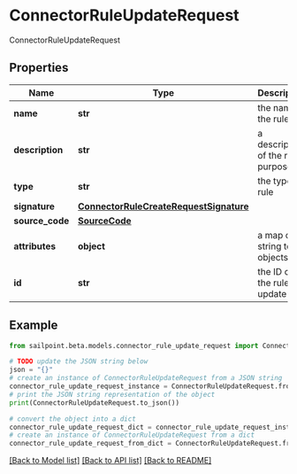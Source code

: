 # ConnectorRuleUpdateRequest

ConnectorRuleUpdateRequest

## Properties

Name | Type | Description | Notes
------------ | ------------- | ------------- | -------------
**name** | **str** | the name of the rule | 
**description** | **str** | a description of the rule&#39;s purpose | [optional] 
**type** | **str** | the type of rule | 
**signature** | [**ConnectorRuleCreateRequestSignature**](ConnectorRuleCreateRequestSignature.md) |  | [optional] 
**source_code** | [**SourceCode**](SourceCode.md) |  | 
**attributes** | **object** | a map of string to objects | [optional] 
**id** | **str** | the ID of the rule to update | 

## Example

```python
from sailpoint.beta.models.connector_rule_update_request import ConnectorRuleUpdateRequest

# TODO update the JSON string below
json = "{}"
# create an instance of ConnectorRuleUpdateRequest from a JSON string
connector_rule_update_request_instance = ConnectorRuleUpdateRequest.from_json(json)
# print the JSON string representation of the object
print(ConnectorRuleUpdateRequest.to_json())

# convert the object into a dict
connector_rule_update_request_dict = connector_rule_update_request_instance.to_dict()
# create an instance of ConnectorRuleUpdateRequest from a dict
connector_rule_update_request_from_dict = ConnectorRuleUpdateRequest.from_dict(connector_rule_update_request_dict)
```
[[Back to Model list]](../README.md#documentation-for-models) [[Back to API list]](../README.md#documentation-for-api-endpoints) [[Back to README]](../README.md)


